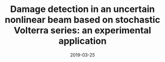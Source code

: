 ---
title: "Damage detection in an uncertain nonlinear beam based on stochastic Volterra series: an experimental application"
authors: "L. G. G. Villani, S. da Silva, A. Cunha Jr, and M. D. Todd"
journal: "Mechanical Systems and Signal Processing"
year: "2019"
volume: "128"
pages: "463-478"
doi: "https://doi.org/10.1016/j.ymssp.2019.03.045"
pdf: "https://doi.org/10.1016/j.ymssp.2019.03.045"
arxiv: 
hal: "https://hal.archives-ouvertes.fr/hal-02100505"
image: "GraphicalAbstract_Paper_2019_MSSP2.png"
layout: none
date: 2019-03-25
collection: publications
category: manuscripts
permalink: /publications/JournalPaper_2019_MSSP_v128_pp463-478
---